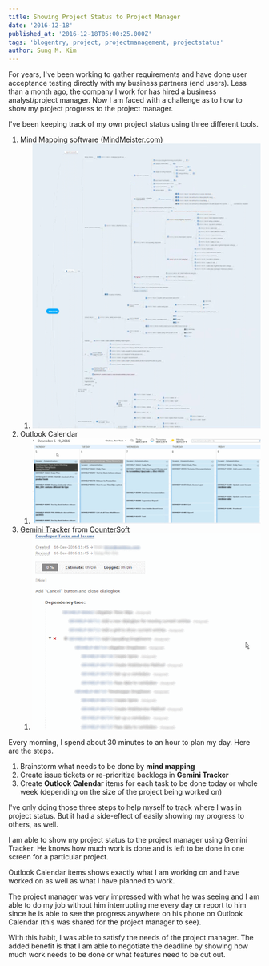 ```yaml
---
title: Showing Project Status to Project Manager
date: '2016-12-18'
published_at: '2016-12-18T05:00:25.000Z'
tags: 'blogentry, project, projectmanagement, projectstatus'
author: Sung M. Kim
---
```


For years, I've been working to gather requirements and have done user acceptance testing directly with my business partners (end users). Less than a month ago, the company I work for has hired a business analyst/project manager. Now I am faced with a challenge as to how to show my project progress to the project manager.

I've been keeping track of my own project status using three different tools.

1. Mind Mapping software ([MindMeister.com](http://mindmeister.com))
   1. ![](./images/MindMeister.png)
2. Outlook Calendar
   1. ![](./images/Outlook-blurred.png)
3. [Gemini Tracker](https://www.countersoft.com/) from [CounterSoft](https://www.countersoft.com/)
   1. ![](./images/Gemini-blurred.png)

Every morning, I spend about 30 minutes to an hour to plan my day. Here are the steps.

1. Brainstorm what needs to be done by **mind mapping**
2. Create issue tickets or re-prioritize backlogs in **Gemini Tracker**
3. Create **Outlook Calendar** items for each task to be done today or whole week (depending on the size of the project being worked on)

I've only doing those three steps to help myself to track where I was in project status. But it had a side-effect of easily showing my progress to others, as well.

I am able to show my project status to the project manager using Gemini Tracker. He knows how much work is done and is left to be done in one screen for a particular project.

Outlook Calendar items shows exactly what I am working on and have worked on as well as what I have planned to work.

The project manager was very impressed with what he was seeing and I am able to do my job without him interrupting me every day or report to him since he is able to see the progress anywhere on his phone on Outlook Calendar (this was shared for the project manager to see).

With this habit, I was able to satisfy the needs of the project manager. The added benefit is that I am able to negotiate the deadline by showing how much work needs to be done or what features need to be cut out.

